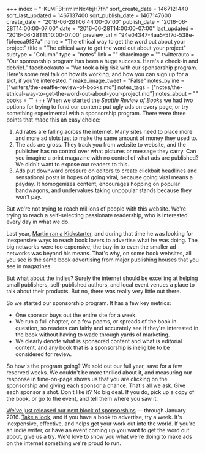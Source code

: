 +++
index = "-KLMFBHrmlmNx4bjH7fh"
sort_create_date = 1467121440
sort_last_updated = 1467137400
sort_publish_date = 1467147600
create_date = "2016-06-28T06:44:00-07:00"
publish_date = "2016-06-28T14:00:00-07:00"
date = "2016-06-28T14:00:00-07:00"
last_updated = "2016-06-28T11:10:00-07:00"
preview_url = "94e04347-4aa5-5f7d-538e-fbfeeca9f87a"
name = "The ethical way to get the word out about your project"
title = "The ethical way to get the word out about your project"
subtype = "Column"
type = "notes"
link = ""
shareimage = ""
twitterauto = "Our sponsorship program has been a huge success. Here's a check-in and debrief."
facebookauto = "We took a big risk with our sponsorship program. Here's some real talk on how its working, and how you can sign up for a slot, if you're interested. "
make_image_tweet = "False"
notes_byline = ["writers/the-seattle-review-of-books.md"]
notes_tags = ["notes/the-ethical-way-to-get-the-word-out-about-your-project.md"]
notes_about = ""
books = ""
+++
When we started the _Seattle Review of Books_ we had two options for trying to fund our content: put ugly ads on every page, or try something experimental with a sponsorship program. There were three points that made this an easy choice:

1. Ad rates are falling across the internet. Many sites need to place more and more ad slots just to make the same amount of money they used to. 
2. The ads are gross. They track you from website to website, and the publisher has no control over what pictures or message they carry. Can you imagine a print magazine with no control of what ads are published? We didn't want to expose our readers to this.
3. Ads put downward pressure on editors to create clickbait headlines and sensational posts in hopes of going viral, because going viral means a payday. It homogenizes content, encourages hopping on popular bandwagons, and undervalues taking unpopular stands because they won't pay. 

But we're not trying to reach millions of people with this website. We're trying to reach a self-selecting passionate readership, who is interested every day in what we do. 

<div class="break"></div>

Last year, <a href="http://californiafouroclock.com" title="California Four O&amp;rsquo;Clock by Martin McClellan">Martin ran a Kickstarter</a>, and during that time he was looking for inexpensive ways to reach book lovers to advertise what he was doing. The big networks were too expensive, the buy-in to even the smaller ad networks was beyond his means. That's why, on some book websites, all you see is the same book advertising from major publishing houses that you see in magazines.

But what about the indies? Surely the internet should be excelling at helping small publishers, self-published authors, and local event venues a place to talk about their products. But no, there was really very little out there. 

So we started our sponsorship program. It has a few key metrics:

* One sponsor buys out the entire site for a week. 
* We run a full chapter, or a few poems, or spreads of the book in question, so readers can fairly and accurately see if they're interested in the book without having to wade through yards of marketing. 
* We clearly denote what is sponsored content and what is editorial content, and any book that is a sponsorship is ineligible to be considered for review. 


<div class="break"></div>

So how's the program going? We sold out our full year, save for a few reserved weeks. We couldn't be more thrilled about it, and measuring our response in time-on-page shows us that you are clicking on the sponsorship and giving each sponsor a chance. That's all we ask. Give each sponsor a shot. Don't like it? No big deal. If you do, pick up a copy of the book, or go to the event, and tell them where you saw it.

<a href="http://seattlereviewofbooks.com/sponsor/book/" title="The Seattle Review of Books - Sponsor the Seattle Review of Books">We've just released our next block of sponsorships</a> &mdash; through January 2016. <a href="http://seattlereviewofbooks.com/sponsor/book/" title="The Seattle Review of Books - Sponsor the Seattle Review of Books">Take a look</a>, and if you have a book to advertise, try a week. It's inexpensive, effective, and helps get your work out into the world. If you're an indie writer, or have an event coming up you want to get the word out about, give us a try. We'd love to show you what we're doing to make ads on the internet something we're proud to run.